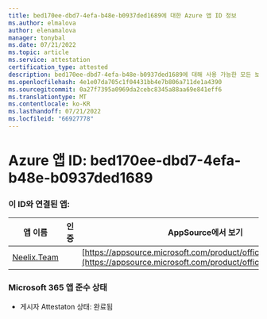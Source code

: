 ```yaml
---
title: bed170ee-dbd7-4efa-b48e-b0937ded1689에 대한 Azure 앱 ID 정보
ms.author: elmalova
author: elenamalova
manager: tonybal
ms.date: 07/21/2022
ms.topic: article
ms.service: attestation
certification_type: attested
description: bed170ee-dbd7-4efa-b48e-b0937ded1689에 대해 사용 가능한 모든 보안 및 규정 준수 정보입니다.
ms.openlocfilehash: 4e1e07da705c1f04431bb4e7b806a711de1a4390
ms.sourcegitcommit: 0a27f7395a0969da2cebc8345a88aa69e841eff6
ms.translationtype: MT
ms.contentlocale: ko-KR
ms.lasthandoff: 07/21/2022
ms.locfileid: "66927778"
---
```

# <a name="azure-app-id-bed170ee-dbd7-4efa-b48e-b0937ded1689"></a>Azure 앱 ID: bed170ee-dbd7-4efa-b48e-b0937ded1689


### <a name="apps-associated-with-this-id"></a>이 ID와 연결된 앱:
| **앱 이름** | **인증** | **AppSource에서 보기** |
|--------------|---------------|-----------------------|
| [Neelix.Team](../forward/WA200003047.md) |  | [https://appsource.microsoft.com/product/office/WA200003047](https://appsource.microsoft.com/product/office/WA200003047) |

### <a name="microsoft-365-app-compliance-status"></a>Microsoft 365 앱 준수 상태
- 게시자 Attestaton 상태: 완료됨
